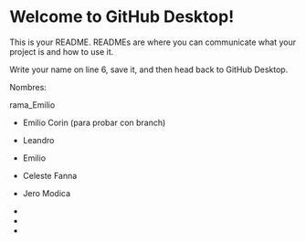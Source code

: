 # Welcome to GitHub Desktop!

This is your README. READMEs are where you can communicate what your project is and how to use it.

Write your name on line 6, save it, and then head back to GitHub Desktop.

Nombres:

rama_Emilio
- Emilio Corin (para probar con branch)

- Leandro
- Emilio
- Celeste Fanna
- Jero Modica
-
-
-
